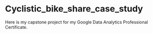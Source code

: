 # Cyclistic_bike_share_case_study
Here is my capstone project for my Google Data Analytics Professional Certificate. 
